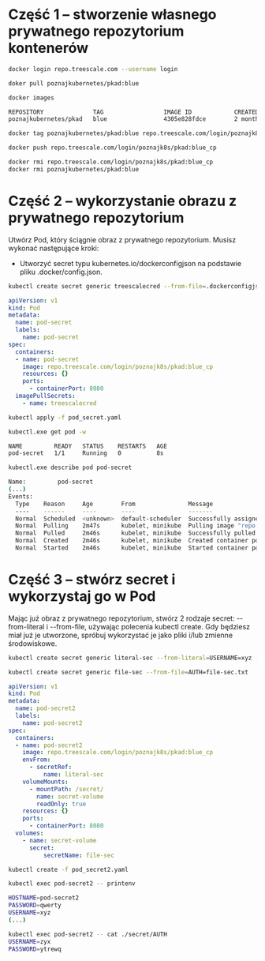 # Część 1 – stworzenie własnego prywatnego repozytorium kontenerów

```bash
docker login repo.treescale.com --username login
```

```bash
doker pull poznajkubernetes/pkad:blue
```

```bash
docker images

REPOSITORY              TAG                 IMAGE ID            CREATED         SIZE
poznajkubernetes/pkad   blue                4305e828fdce        2 months ago    23MB
```

```bash
docker tag poznajkubernetes/pkad:blue repo.treescale.com/login/poznajk8s/pkad:blue_cp
```

```bash
docker push repo.treescale.com/login/poznajk8s/pkad:blue_cp
```

```bash
docker rmi repo.treescale.com/login/poznajk8s/pkad:blue_cp
docker rmi poznajkubernetes/pkad:blue
```

# Część 2 – wykorzystanie obrazu z prywatnego repozytorium

Utwórz Pod, który ściągnie obraz z prywatnego repozytorium. Musisz wykonać następujące kroki:

* Utworzyć secret typu kubernetes.io/dockerconfigjson na podstawie pliku .docker/config.json. 

```bash
kubectl create secret generic treescalecred --from-file=.dockerconfigjson=$USERPROFILE/.docker/config.json --type=kubernetes.io/dockerconfigjson
```

```yaml
apiVersion: v1
kind: Pod
metadata:
  name: pod-secret
  labels:
    name: pod-secret
spec:
  containers:
  - name: pod-secret
    image: repo.treescale.com/login/poznajk8s/pkad:blue_cp
    resources: {}
    ports:
      - containerPort: 8080
  imagePullSecrets:
    - name: treescalecred
```

```bash
kubectl apply -f pod_secret.yaml
```

```bash
kubectl.exe get pod -w

NAME         READY   STATUS    RESTARTS   AGE
pod-secret   1/1     Running   0          8s
```

```bash
kubectl.exe describe pod pod-secret

Name:         pod-secret
(...)
Events:
  Type    Reason     Age        From               Message
  ----    ------     ----       ----               -------
  Normal  Scheduled  <unknown>  default-scheduler  Successfully assigned default/pod-secret to minikube
  Normal  Pulling    2m47s      kubelet, minikube  Pulling image "repo.treescale.com/login/poznajk8s/pkad:blue_cp"
  Normal  Pulled     2m46s      kubelet, minikube  Successfully pulled image "repo.treescale.com/login/poznajk8s/pkad:blue_cp"
  Normal  Created    2m46s      kubelet, minikube  Created container pod-secret
  Normal  Started    2m46s      kubelet, minikube  Started container pod-secret
```

# Część 3 – stwórz secret i wykorzystaj go w Pod

Mając już obraz z prywatnego repozytorium, stwórz 2 rodzaje secret: --from-literal i --from-file, używając polecenia kubectl create. Gdy będziesz miał już je utworzone, spróbuj wykorzystać je jako pliki i/lub zmienne środowiskowe.

```bash
kubectl create secret generic literal-sec --from-literal=USERNAME=xyz --from-literal=PASSWORD=qwerty
```

```bash
kubectl create secret generic file-sec --from-file=AUTH=file-sec.txt
```

```yaml
apiVersion: v1
kind: Pod
metadata:
  name: pod-secret2
  labels:
    name: pod-secret2
spec:
  containers:
  - name: pod-secret2
    image: repo.treescale.com/login/poznajk8s/pkad:blue_cp
    envFrom:
      - secretRef:
          name: literal-sec
    volumeMounts:
      - mountPath: /secret/
        name: secret-volume
        readOnly: true
    resources: {}
    ports:
      - containerPort: 8080
  volumes:
    - name: secret-volume
      secret:
          secretName: file-sec
```

```bash
kubectl create -f pod_secret2.yaml
```

```bash
kubectl exec pod-secret2 -- printenv

HOSTNAME=pod-secret2
PASSWORD=qwerty
USERNAME=xyz
(...)
```

```bash
kubectl exec pod-secret2 -- cat ./secret/AUTH
USERNAME=zyx
PASSWORD=ytrewq
```
